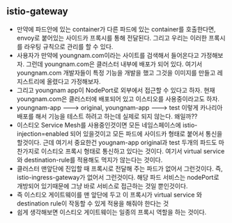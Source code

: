 ## istio-gateway
- 만약에 파드안에 있는 container가 다른 파드에 있는 container를 호출한다면, envoy로 붙어있는 사이드카 프록시를 통해 전달된다. 그리고 우리는 이러한 프록시를 라우팅 규칙으로 관리를 할 수 있다. 
- 사용자가 만약에 youngnam.com이라는 사이트를 검색해서 들어온다고 가정해보자. 그런데 youngnam.com은 클러스터 내부에 배포가 되어 있다. 여기서 youngnam.com 개발자들이 특정 기능을 개발을 했고 그것을 이미지를 만들고 레지스트리에 올렸다고 가정해보자. 
- 그리고 youngnam app이 NodePort로 외부에서 접근할 수 있다고 하자. 현재 youngnam.com은 클러스터에 배포되어 있고 이스티오를 사용중이라고도 하자. 
- youngnam-app ---> original, youngnam-app ---> test 이렇게 카나리아 배포를 해서 기능을 테스트 하려고 하는데 실제로 되지 않는다. 왜일까?? 
- 이스티오 Service Mesh를 사용중인것이면 모든 네임스페이스에 istio-injection=enabled 되어 있을것이고 모든 파드에 사이드카 형태로 붙어서 통신을 할것이다. 근데 여기서 중요한건 yougnam-app original과 test 두개의 파드도 마찬가지로 이스티오 프록시 형태로 통신하고 있다는 것이다. 여기서 virtual service 와 destination-rule를 적용해도 먹지가 않는다는 것이다. 
- 클러스터 맨앞단에 진입할 때 프록시로 전달해 주는 파드가 없어서 그런것이다. 즉, istio-ingress-gateway가 없어서 그런것이다. 해당 파드 서비스는 nodePort로 개방되어 있기때문에 그냥 바로 서비스로 접근하는 것일 뿐인것이다. 
- 즉 이스티오 게이트웨이를 맨 앞단에 두고 이 프록시가 virtual service 와 destination rule이 작동할 수 있게 적용을 해줘야 한다는 것
- 쉽게 생각해보면 이스티오 게이트웨이는 일종의 프록시 역할을 하는 것이다. 



